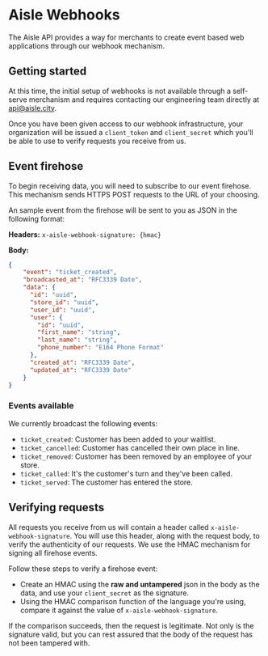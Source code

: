 # Aisle Webhooks
The Aisle API provides a way for merchants to create event based web applications through our webhook mechanism.

## Getting started
At this time, the initial setup of webhooks is not available through a self-serve merchanism and requires contacting our engineering team directly at api@aisle.city.

Once you have been given access to our webhook infrastructure, your organization will be issued a `client_token` and `client_secret` which you'll be able to use to verify requests you receive from us.

## Event firehose
To begin receiving data, you will need to subscribe to our event firehose. This mechanism sends HTTPS POST requests to the URL of your choosing.

An sample event from the firehose will be sent to you as JSON in the following format:

**Headers:**
`x-aisle-webhook-signature: {hmac}`

**Body:**
```json
{
    "event": "ticket_created",
    "broadcasted_at": "RFC3339 Date",
    "data": {
      "id": "uuid",
      "store_id": "uuid",
      "user_id": "uuid",
      "user": {
        "id": "uuid",
        "first_name": "string",
        "last_name": "string",
        "phone_number": "E164 Phone Format"
      },
      "created_at": "RFC3339 Date",
      "updated_at": "RFC3339 Date"
    }
}
```

### Events available
We currently broadcast the following events:
* `ticket_created`: Customer has been added to your waitlist.
* `ticket_cancelled`: Customer has cancelled their own place in line.
* `ticket_removed`: Customer has been removed by an employee of your store.
* `ticket_called`: It's the customer's turn and they've been called.
* `ticket_served`: The customer has entered the store.

## Verifying requests
All requests you receive from us will contain a header called `x-aisle-webhook-signature`. You will use this header, along with the request body, to verify the authenticity of our requests. We use the HMAC mechanism for signing all firehose events.

Follow these steps to verify a firehose event:
* Create an HMAC using the **raw and untampered** json in the body as the data, and use your `client_secret` as the signature.
* Using the HMAC comparison function of the language you're using, compare it against the value of `x-aisle-webhook-signature`.

If the comparison succeeds, then the request is legitimate. Not only is the signature valid, but you can rest assured that the body of the request has not been tampered with.
